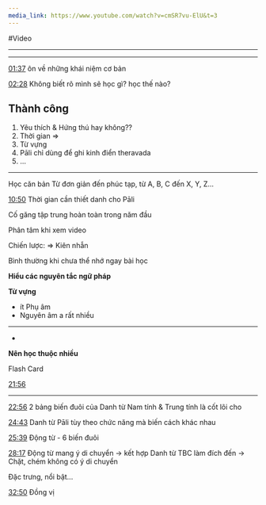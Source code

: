 ```yaml
---
media_link: https://www.youtube.com/watch?v=cmSR7vu-ElU&t=3
---
```

#Video

---
---
[01:37](https://www.youtube.com/watch?t=97&v=cmSR7vu-ElU)
ôn về những khái niệm cơ bản

[02:28](https://www.youtube.com/watch?t=148&v=cmSR7vu-ElU)
Không biết rõ mình sẽ học gì?
học thế nào?

## Thành công
1. Yêu thích & Hứng thú hay không??
2. Thời gian =>
3. Từ vựng
4. Pāli chỉ dùng để ghi kinh điển theravada
5. ...

---
Học căn bản
Từ đơn giản đến phúc tạp, từ A, B, C đến X, Y, Z...

[10:50](https://www.youtube.com/watch?t=650&v=cmSR7vu-ElU)
Thời gian cần thiết danh cho Pāli

Cố găng tập trung hoàn toàn trong năm đầu

Phân tâm khi xem video

Chiến lược:
=> Kiên nhẫn

Bình thường khi chưa thể nhớ ngay bài học

**Hiểu các nguyên tắc ngữ pháp**

**Từ vựng**
- ít Phụ âm
- Nguyên âm a rất nhiều
- ---
- 

**Nên học thuộc nhiều** 

Flash Card

[21:56](https://www.youtube.com/watch?t=1316&v=cmSR7vu-ElU)



---
[22:56](https://www.youtube.com/watch?t=1376&v=cmSR7vu-ElU)
2 bảng biến đuôi của Danh từ Nam tính & Trung tính là cốt lõi cho 

[24:43](https://www.youtube.com/watch?t=1483&v=cmSR7vu-ElU)
Danh từ Pāli tùy theo chức năng mà biến cách khác nhau


[25:39](https://www.youtube.com/watch?t=1539&v=cmSR7vu-ElU)
Động từ - 6 biến đuôi

[28:17](https://www.youtube.com/watch?t=1697&v=cmSR7vu-ElU)
Động từ mang ý di chuyển
-> kết hợp Danh từ TBC làm đích đến
-> Chặt, chém không có ý di chuyển

Đặc trưng, nổi bật...



[32:50](https://www.youtube.com/watch?t=1970&v=cmSR7vu-ElU)
Đồng vị


